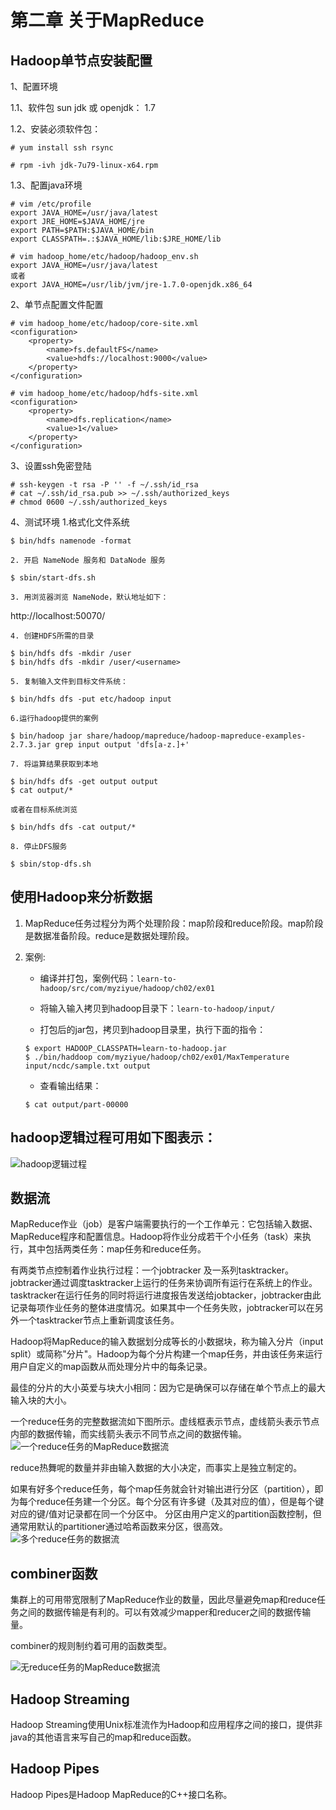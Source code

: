第二章 关于MapReduce
============

## Hadoop单节点安装配置

1、配置环境

1.1、软件包
sun jdk  或 openjdk： 1.7 

1.2、安装必须软件包：

```
# yum install ssh rsync

# rpm -ivh jdk-7u79-linux-x64.rpm
```

1.3、配置java环境

```
# vim /etc/profile
export JAVA_HOME=/usr/java/latest
export JRE_HOME=$JAVA_HOME/jre
export PATH=$PATH:$JAVA_HOME/bin
export CLASSPATH=.:$JAVA_HOME/lib:$JRE_HOME/lib
```

```
# vim hadoop_home/etc/hadoop/hadoop_env.sh
export JAVA_HOME=/usr/java/latest
或者
export JAVA_HOME=/usr/lib/jvm/jre-1.7.0-openjdk.x86_64
```

2、单节点配置文件配置
```
# vim hadoop_home/etc/hadoop/core-site.xml
<configuration>
    <property>
        <name>fs.defaultFS</name>
        <value>hdfs://localhost:9000</value>
    </property>
</configuration>
```

```
# vim hadoop_home/etc/hadoop/hdfs-site.xml
<configuration>
    <property>
        <name>dfs.replication</name>
        <value>1</value>
    </property>
</configuration>
```

3、设置ssh免密登陆

```
# ssh-keygen -t rsa -P '' -f ~/.ssh/id_rsa
# cat ~/.ssh/id_rsa.pub >> ~/.ssh/authorized_keys
# chmod 0600 ~/.ssh/authorized_keys
```

4、测试环境
    1.格式化文件系统
    
```
$ bin/hdfs namenode -format
```

    2. 开启 NameNode 服务和 DataNode 服务

```
$ sbin/start-dfs.sh
```

    3. 用浏览器浏览 NameNode，默认地址如下：

http://localhost:50070/

    4. 创建HDFS所需的目录

```
$ bin/hdfs dfs -mkdir /user
$ bin/hdfs dfs -mkdir /user/<username>
```

    5. 复制输入文件到目标文件系统：

```
$ bin/hdfs dfs -put etc/hadoop input
```

    6.运行hadoop提供的案例

```
$ bin/hadoop jar share/hadoop/mapreduce/hadoop-mapreduce-examples-2.7.3.jar grep input output 'dfs[a-z.]+'
```

    7. 将运算结果获取到本地
    
```
$ bin/hdfs dfs -get output output
$ cat output/*
```
    或者在目标系统浏览
```
$ bin/hdfs dfs -cat output/*
```

    8. 停止DFS服务

```
$ sbin/stop-dfs.sh
```

## 使用Hadoop来分析数据

1. MapReduce任务过程分为两个处理阶段：map阶段和reduce阶段。map阶段是数据准备阶段。reduce是数据处理阶段。

2. 案例:

    - 编译并打包，案例代码：`learn-to-hadoop/src/com/myziyue/hadoop/ch02/ex01`
    
    - 将输入输入拷贝到hadoop目录下：`learn-to-hadoop/input/`
    
    - 打包后的jar包，拷贝到hadoop目录里，执行下面的指令：
    
    ```
    $ export HADOOP_CLASSPATH=learn-to-hadoop.jar
    $ ./bin/haddoop com/myziyue/hadoop/ch02/ex01/MaxTemperature input/ncdc/sample.txt output
    ```
    
    - 查看输出结果：
    
    ```
    $ cat output/part-00000
    ```

## hadoop逻辑过程可用如下图表示：

![hadoop逻辑过程](./images/hadoop1.png)


## 数据流

MapReduce作业（job）是客户端需要执行的一个工作单元：它包括输入数据、MapReduce程序和配置信息。Hadoop将作业分成若干个小任务（task）来执行，其中包括两类任务：map任务和reduce任务。

有两类节点控制着作业执行过程：一个jobtracker 及一系列tasktracker。jobtracker通过调度tasktracker上运行的任务来协调所有运行在系统上的作业。
tasktracker在运行任务的同时将运行进度报告发送给jobtacker，jobtracker由此记录每项作业任务的整体进度情况。如果其中一个任务失败，jobtracker可以在另外一个tasktracker节点上重新调度该任务。

Hadoop将MapReduce的输入数据划分成等长的小数据块，称为输入分片（input split）或简称"分片"。Hadoop为每个分片构建一个map任务，并由该任务来运行用户自定义的map函数从而处理分片中的每条记录。

最佳的分片的大小英爱与块大小相同：因为它是确保可以存储在单个节点上的最大输入块的大小。

一个reduce任务的完整数据流如下图所示。虚线框表示节点，虚线箭头表示节点内部的数据传输，而实线箭头表示不同节点之间的数据传输。
![一个reduce任务的MapReduce数据流](./images/hadoop2.jpg)

reduce热舞呢的数量并非由输入数据的大小决定，而事实上是独立制定的。

如果有好多个reduce任务，每个map任务就会针对输出进行分区（partition），即为每个reduce任务建一个分区。每个分区有许多键（及其对应的值），但是每个键对应的键/值对记录都在同一个分区中。
分区由用户定义的partition函数控制，但通常用默认的partitioner通过哈希函数来分区，很高效。
![多个reduce任务的数据流](./images/hadoop3.jpg)

## combiner函数

集群上的可用带宽限制了MapReduce作业的数量，因此尽量避免map和reduce任务之间的数据传输是有利的。可以有效减少mapper和reducer之间的数据传输量。

combiner的规则制约着可用的函数类型。

![无reduce任务的MapReduce数据流](./images/hadoop4.jpg)

## Hadoop Streaming

Hadoop Streaming使用Unix标准流作为Hadoop和应用程序之间的接口，提供非java的其他语言来写自己的map和reduce函数。

## Hadoop Pipes

Hadoop Pipes是Hadoop MapReduce的C++接口名称。








